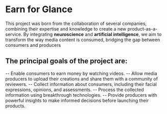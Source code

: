 # Earn for Glance
This project was born from the collaboration of several companies, combining their expertise and knowledge to create a new product-as-a-service. By integrating **neuroscience** and **artificial intelligence**, we aim to transform the way media content is consumed, bridging the gap between consumers and producers


## The principal goals of the project are: ##

-- Enable consumers to earn money by watching videos.
-- Allow media producers to upload their creations and share them with a community of reviewers.
-- Collect information about consumers, including their facial expressions, opinions, and assessments.
-- Process the collected information using breakthrough technologies.
-- Provide producers with powerful insights to make informed decisions before launching their products.
